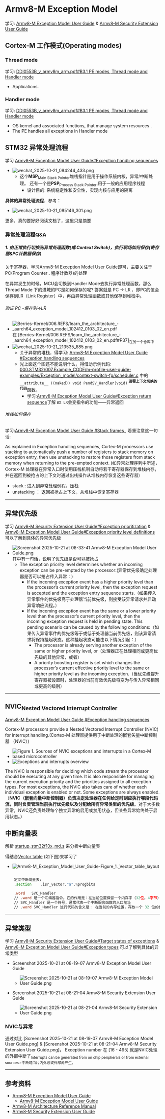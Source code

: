 # Armv8-M Exception Model
学习: [Armv8-M Exception Model User Guide](../../002.REF_DOCS/armv8-m_exception_model_user_guide_107706_0100_01_en.pdf)  & [Armv8-M Security Extension User Guide](../../002.REF_DOCS/armv8-m_security_extension_user_guide_107655_100_01_en.pdf)


## Cortex-M 工作模式(Operating modes)
### Thread mode
学习: [DDI0553B_y_armv8m_arm.pdf#B3.1 PE modes, Thread mode and Handler mode](../../002.REF_DOCS/DDI0553B_y_armv8m_arm.pdf)
- Applications.


### Handler mode 
学习: [DDI0553B_y_armv8m_arm.pdf#B3.1 PE modes, Thread mode and Handler mode](../../002.REF_DOCS/DDI0553B_y_armv8m_arm.pdf)
- OS kernel and associated functions, that manage system resources .
- The PE handles all exceptions in Handler mode


## STM32 异常处理流程
学习 [Armv8-M Exception Model User Guide#Exception handling sequences](../../002.REF_DOCS/armv8-m_exception_model_user_guide_107706_0100_01_en.pdf)

- ![wechat_2025-10-21_084244_433.png](./999.REF_DOCS/wechat_2025-10-21_084244_433.png)
   + 这个**MSP**<sub>Main Stack Pointer</sub>堆栈指针是用于操作系统内核，异常/中断处理。 还有一个是**PSP**<sub>Process Stack Pointer</sub>,用于一般的应用程序线程
     - 设计目的: 系统稳定性和安全性，实现内核与应用的隔离

**具体的异常处理流程**，参考：
- ![wechat_2025-10-21_085146_301.png](./999.REF_DOCS/wechat_2025-10-21_085146_301.png)

更多，真的要好好阅读文档了，这里只是摘要

### 异常处理流程Q&A
##### 1. 由正常执行切换到异常处理函数(或 Context Switch)，执行现场如何保存(寄存器&PC计数器保存)
关于寄存器，学习[Armv8-M Exception Model User Guide](../../002.REF_DOCS/armv8-m_exception_model_user_guide_107706_0100_01_en.pdf)即可，主要关注于PC(Program Counter . 程序计数器)的处理

在异常发生的时候，MCU会切换到Handler Mode去执行异常处理函数，那么Thread Mode 下的进城的PC是如何保存的呢? 答案就是 PC -> LR ，即PC的值会保存到LR（Link Register）中，再由异常处理函数或其他保存到堆栈中。

###### 验证 PC -保存到->LR
- ![Berries-Kernel/006.REFS/learn_the_architecture_-_aarch64_exception_model_102412_0103_02_en.pdf](./999.REF_DOCS/Screenshot%202025-10-21%20at%2022-05-45%20Berries-Kernel_006.REFS_learn_the_architecture_-_aarch64_exception_model_102412_0103_02_en.pdf%20at%20release%20·%20Berries-Wang_Berries-Kernel.png)  在 [Berries-Kernel/006.REFS/learn_the_architecture_-_aarch64_exception_model_102412_0103_02_en.pdf#P37]<sub>在另一个仓库中</sub>
- ![wechat_2025-10-21_213535_885.png](./999.REF_DOCS/wechat_2025-10-21_213535_885.png)
  + 关于异常的堆栈，得学习: [Armv8-M Exception Model User Guide #Exception handling sequences](../../002.REF_DOCS/armv8-m_exception_model_user_guide_107706_0100_01_en.pdf)
  + 光上面这个图还不能说明什么，得借助示例代码: [000.STM32/007.Example_CODE/m-profile-user-guide-examples/Exception_model/context-switch-fp/scheduler.c](../../000.STM32/007.Example_CODE/m-profile-user-guide-examples/Exception_model/context-switch-fp/scheduler.c) 中的 `__attribute__ ((naked)) void PendSV_Handler(void)` <sup>**进程上下文切换的代码**</sup>函数。
    - 学习:[Armv8-M Exception Model User Guide#Exception return sequence](../../002.REF_DOCS/armv8-m_exception_model_user_guide_107706_0100_01_en.pdf)了解 `BX LR`会变指令的功能——异常返回

###### 堆栈如何保存
学习:[Armv8-M Exception Model User Guide #Stack frames ](../../002.REF_DOCS/armv8-m_exception_model_user_guide_107706_0100_01_en.pdf) , 着重注意这一句话:

As explained in Exception handling sequences, Cortex-M processors use stacking to automatically push a number of registers to stack memory on exception entry, then use unstacking to restore those registers from stack memory when returning to the pre-empted context. (如异常处理序列中所述，Cortex-M 处理器在异常入口时使用压栈机制自动将若干寄存器保存到堆栈内存，并在返回到被抢占的上下文时通过出栈操作从堆栈内存恢复这些寄存器)
- stack : 进入到异常处理例程，压栈
- unstacking ： 返回被抢占上下文，从堆栈中恢复寄存器

---

## 异常优先级
学习 [Armv8-M Security Extension User Guide#Exception prioritization](../../002.REF_DOCS/armv8-m_security_extension_user_guide_107655_100_01_en.pdf) & [Armv8-M Exception Model User Guide#Exception priority level definitions](../../002.REF_DOCS/armv8-m_exception_model_user_guide_107706_0100_01_en.pdf) 可以了解到具体的异常优先级

- ![Screenshot 2025-10-21 at 08-33-41 Armv8-M Exception Model User Guide.png](./999.REF_DOCS/Screenshot%202025-10-21%20at%2008-33-41%20Armv8-M%20Exception%20Model%20User%20Guide.png)  其中有一句话，说明了优先级是否可以被抢占
  + The exception priority level determines whether an incoming exception can be pre-empted by the processor:(异常优先级确定处理器是否可以抢占传入异常：)
    - If the incoming exception event has a higher priority level than the processor’s current priority level, then the exception request is accepted and the exception entry sequence starts.（如果传入异常事件的优先级高于处理器当前优先级，则接受该异常请求并启动异常响应流程。）
    - If the incoming exception event has the same or a lower priority level than the processor’s current priority level, then the incoming exception request is held in pending state. This pending scenario can be caused by the following conditions:（如果传入异常事件的优先级等于或低于处理器当前优先级，则该异常请求将保持挂起状态。这种挂起状态可能由以下情况引起：）
       + The processor is already serving another exception of the same or higher priority level, or（处理器正在处理相同或更高优先级的其他异常，或者）
       + A priority boosting register is set which changes the processor’s current effective priority level to the same or higher priority level as the incoming exception.（当优先级提升寄存器被设置时，处理器的当前有效优先级将变为与传入异常相同或更高的级别）


---

## NVIC<sub>Nested Vectored Interrupt Controller</sub>
[Armv8-M Exception Model User Guide #Exception handling sequences](../../002.REF_DOCS/armv8-m_exception_model_user_guide_107706_0100_01_en.pdf)

Cortex-M processors provide a Nested Vectored Interrupt Controller (NVIC) for interrupt handling.(Cortex-M 处理器提供用于中断处理的嵌套矢量中断控制器 （NVIC）)

- ![Figure 1. Sources of NVIC exceptions and interrupts in a Cortex-M based microcontroller](./999.REF_DOCS/86edce61-a587-4bd9-a06b-dd8c607104bb.png)
- ![Exceptions and interrupts overview](./999.REF_DOCS/Screenshot%202025-10-21%20at%2008-58-48%20Armv8-M%20---%20Armv8-M%20Exception%20Model%20User%20Guide.png)

The NVIC is responsible for deciding which code stream the processor should be executing at any given time. It is also responsible for managing the current execution priority and the priorities assigned to all exception types. For most exceptions, the NVIC also takes care of whether each individual exception is enabled or not. Some exceptions are always enabled.（**NVIC（嵌套向量中断控制器）负责决定处理器在任何给定时刻应执行哪段代码流，同时负责管理当前执行优先级以及分配给所有异常类型的优先级**。对于大多数异常，NVIC还负责处理每个独立异常的启用或禁用状态，但某些异常始终处于启用状态。）

## 中断向量表
解析 [startup_stm32f10x_md.s](../../000.STM32/000.STM32F103C8T6/000.STM32F103C8T6_1/002.BASE_LIBS/device_libs/startup_stm32f10x_md.s) 来分析中断向量表

得结合[Vector table](https://developer.arm.com/documentation/107706/0100/Exceptions-and-interrupts-overview/Vector-table?lang=en) (如下图)来学习了
- ![Armv8-M_Exception_Model_User_Guide-Figure_1._Vector_table_layout](./999.REF_DOCS/Armv8-M_Exception_Model_User_Guide-Figure_1._Vector_table_layout.png)

```asm

    定义中断向量表:
    .section	.isr_vector,"a",%progbits

   	.word	SVC_Handler
    // .word 是一个汇编器指令，它的作用是：在当前位置保留一个内存字（32位，4字节）的空间，并用指定的值或地址来初始化这个空间,简单来说，它就是在内存中定义一个 32 位的数值。这个数值可以是一个具体的数字，也可以是一个符号（比如函数名）代表的地址
    // SVC_Handler 是一个符号，通常代表一个中断服务函数的入口地址
    // .word SVC_Handler 这行代码的含义是： 在当前的内存位置，存放一个 32 位的值，这个值就是 SVC_Handler 这个函数的入口地址
```

---

## 异常类型
学习 [Armv8-M Security Extension User Guide#Target states of exceptions](../../002.REF_DOCS/armv8-m_security_extension_user_guide_107655_100_01_en.pdf) & [Armv8-M Exception Model User Guide#Exception types](../../002.REF_DOCS/armv8-m_exception_model_user_guide_107706_0100_01_en.pdf) 可以了解到具体的异常类型
- Screenshot 2025-10-21 at 08-19-07 Armv8-M Exception Model User Guide
  + ![Screenshot 2025-10-21 at 08-19-07 Armv8-M Exception Model User Guide.png](./999.REF_DOCS/Screenshot%202025-10-21%20at%2008-19-07%20Armv8-M%20Exception%20Model%20User%20Guide.png)

- Screenshot 2025-10-21 at 08-21-04 Armv8-M Security Extension User Guide
  + ![Screenshot 2025-10-21 at 08-21-04 Armv8-M Security Extension User Guide.png](./999.REF_DOCS/Screenshot%202025-10-21%20at%2008-21-04%20Armv8-M%20Security%20Extension%20User%20Guide.png)

### NVIC与异常
通过对比 [Screenshot 2025-10-21 at 08-19-07 Armv8-M Exception Model User Guide.png] & [Screenshot 2025-10-21 at 08-21-04 Armv8-M Security Extension User Guide.png]， Exception number 在 [16 - 495] 就是NVIC处理的外部中断了<sub>Interrupts can be generated from on chip peripherals or from external sources.: 中断可由片内外设或外部源产生。</sub>


---

## 参考资料
- [Armv8-M Exception Model User Guide](https://developer.arm.com/documentation/107706/0100?lang=en)
  + [Armv8-M Exception Model User Guide](../../002.REF_DOCS/armv8-m_exception_model_user_guide_107706_0100_01_en.pdf)
- [Armv8-M Architecture Reference Manual](../../002.REF_DOCS/DDI0553B_y_armv8m_arm.pdf)
- [Armv8-M Security Extension User Guide](https://developer.arm.com/documentation/107655/100?lang=en)
